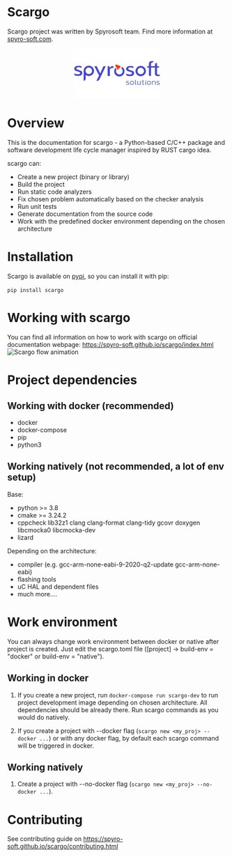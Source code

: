 # Scargo
Scargo project was written by Spyrosoft team. Find more information at [spyro-soft.com](https://spyro-soft.com/career).
<p align="center">
    <img src="https://raw.githubusercontent.com/Spyro-Soft/scargo/develop/docs/source/_static/spyrosoft_solutions_logo_color.png" alt="drawing" width="200"/>
</p>

# Overview
This is the documentation for scargo - a Python-based C/C++ package and software development life cycle manager inspired by RUST cargo idea.

scargo can:

- Create a new project (binary or library)
- Build the project
- Run static code analyzers
- Fix chosen problem automatically based on the checker analysis
- Run unit tests
- Generate documentation from the source code
- Work with the predefined docker environment depending on the chosen architecture

# Installation
Scargo is available on [pypi](https://pypi.org/project/scargo/), so you can install it with pip:

```pip install scargo```

# Working with scargo
You can find all information on how to work with scargo on official documentation webpage: https://spyro-soft.github.io/scargo/index.html
![Scargo flow animation](https://raw.githubusercontent.com/Spyro-Soft/scargo/develop/docs/source/_static/scargo_flow_docker.svg)

# Project dependencies
## Working with docker (recommended)
- docker
- docker-compose
- pip
- python3

## Working natively (not recommended, a lot of env setup)
Base:

- python >= 3.8
- cmake >= 3.24.2
- cppcheck lib32z1 clang clang-format clang-tidy gcovr doxygen libcmocka0 libcmocka-dev
- lizard

Depending on the architecture:

- compiler (e.g. gcc-arm-none-eabi-9-2020-q2-update gcc-arm-none-eabi)
- flashing tools
- uC HAL and dependent files
- much more....

# Work environment
You can always change work environment between docker or native after project is created.
Just edit the scargo.toml file ([project] -> build-env = "docker" or build-env = "native").

## Working in docker
1) If you create a new project, run `docker-compose run scargo-dev` to run project development image depending on chosen architecture. All dependencies should be already there.
Run scargo commands as you would do natively.

2) If you create a project with --docker flag (`scargo new <my_proj> --docker ...`) or with any docker flag, by default each scargo command will be triggered in docker.

## Working natively
1) Create a project with --no-docker flag (`scargo new <my_proj> --no-docker ...`).

# Contributing

See contributing guide on https://spyro-soft.github.io/scargo/contributing.html
